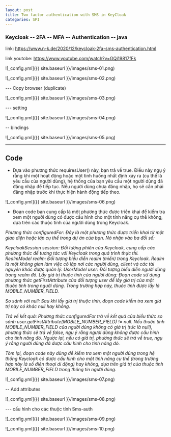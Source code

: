 ```yaml
---
layout: post
title: Two factor authentication with SMS in KeyCloak
categories: SPI
---
```


### Keycloak -- 2FA -- MFA -- Authentication -- java

link: https://www.n-k.de/2020/12/keycloak-2fa-sms-authentication.html

link youtobe: https://www.youtube.com/watch?v=GQi19817fFk


![_config.yml]({{ site.baseurl }}/images/sms-01.png)

![_config.yml]({{ site.baseurl }}/images/sms-02.png)


--- Copy browser (duplicate)

![_config.yml]({{ site.baseurl }}/images/sms-03.png)

--- setting 

![_config.yml]({{ site.baseurl }}/images/sms-04.png)

-- bindings

![_config.yml]({{ site.baseurl }}/images/sms-05.png)

--------------------------------------------- 

## Code

- Dựa vào phương thức requiresUser() này, bạn trả về true. Điều này ngụ ý rằng khi một hoạt động hoặc một tình huống nhất định xảy ra (cụ thể là yêu cầu của người dùng), hệ thống của bạn yêu cầu một người dùng đã đăng nhập để tiếp tục. Nếu người dùng chưa đăng nhập, họ sẽ cần phải đăng nhập trước khi thực hiện hành động tiếp theo.

![_config.yml]({{ site.baseurl }}/images/sms-06.png)

- Đoạn code bạn cung cấp là một phương thức được triển khai để kiểm tra xem một người dùng có được cấu hình cho một tính năng cụ thể không, dựa trên các thuộc tính của người dùng trong Keycloak.

*Phương thức configuredFor: Đây là một phương thức được triển khai từ một giao diện hoặc lớp cụ thể trong dự án của bạn. Nó nhận vào ba đối số:*

*KeycloakSession session: Đối tượng phiên của Keycloak, cung cấp các phương thức để tương tác với Keycloak trong quá trình thực thi.*
*RealmModel realm: Đối tượng biểu diễn realm (miền) trong Keycloak. Realm là một không gian làm việc cô lập nơi các người dùng, client và các tài nguyên khác được quản lý.*
*UserModel user: Đối tượng biểu diễn người dùng trong realm đó.*
*Lấy giá trị thuộc tính của người dùng: Đoạn code sử dụng phương thức getFirstAttribute của đối tượng user để lấy giá trị của một thuộc tính trong người dùng. Trong trường hợp này, thuộc tính được lấy là MOBILE_NUMBER_FIELD.*

*So sánh với null: Sau khi lấy giá trị thuộc tính, đoạn code kiểm tra xem giá trị này có khác null hay không.*

*Trả về kết quả: Phương thức configuredFor trả về kết quả của biểu thức so sánh user.getFirstAttribute(MOBILE_NUMBER_FIELD) != null. Nếu thuộc tính MOBILE_NUMBER_FIELD của người dùng không có giá trị (tức là null), phương thức sẽ trả về false, ngụ ý rằng người dùng không được cấu hình cho tính năng đó. Ngược lại, nếu có giá trị, phương thức sẽ trả về true, ngụ ý rằng người dùng đã được cấu hình cho tính năng đó.*

*Tóm lại, đoạn code này dùng để kiểm tra xem một người dùng trong hệ thống Keycloak có được cấu hình cho một tính năng cụ thể (trong trường hợp này là số điện thoại di động) hay không, dựa trên giá trị của thuộc tính MOBILE_NUMBER_FIELD trong thông tin người dùng.*

![_config.yml]({{ site.baseurl }}/images/sms-07.png)

-- Add attributes

![_config.yml]({{ site.baseurl }}/images/sms-08.png)

--- cấu hình cho các thuộc tính Sms-auth

![_config.yml]({{ site.baseurl }}/images/sms-09.png)

![_config.yml]({{ site.baseurl }}/images/sms-10.png)